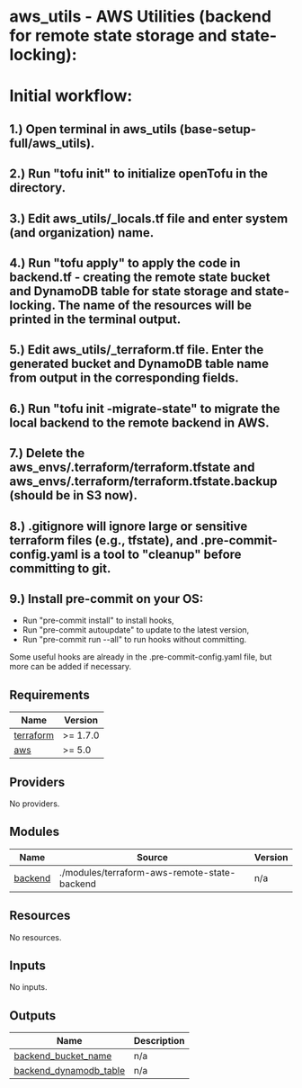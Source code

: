 # aws_utils - AWS Utilities (backend for remote state storage and state-locking):

# Initial workflow:

## 1.) Open terminal in aws_utils (base-setup-full/aws_utils).

## 2.) Run "tofu init" to initialize openTofu in the directory.

## 3.) Edit aws_utils/_locals.tf file and enter system (and organization) name.

## 4.) Run "tofu apply" to apply the code in backend.tf - creating the remote state bucket and DynamoDB table for state storage and state-locking. The name of the resources will be printed in the terminal output.

## 5.) Edit aws_utils/_terraform.tf file. Enter the generated bucket and DynamoDB table name from output in the corresponding fields.

## 6.) Run "tofu init -migrate-state" to migrate the local backend to the remote backend in AWS.

## 7.) Delete the aws_envs/.terraform/terraform.tfstate and aws_envs/.terraform/terraform.tfstate.backup (should be in S3 now).

## 8.) .gitignore will ignore large or sensitive terraform files (e.g., tfstate), and .pre-commit-config.yaml is a tool to "cleanup" before committing to git.

## 9.) Install pre-commit on your OS:
- Run "pre-commit install" to install hooks,
- Run "pre-commit autoupdate" to update to the latest version,
- Run "pre-commit run --all" to run hooks without committing.

Some useful hooks are already in the .pre-commit-config.yaml file, but more can be added if necessary.

<!-- BEGINNING OF PRE-COMMIT-TERRAFORM DOCS HOOK -->
## Requirements

| Name | Version |
|------|---------|
| <a name="requirement_terraform"></a> [terraform](#requirement\_terraform) | >= 1.7.0 |
| <a name="requirement_aws"></a> [aws](#requirement\_aws) | >= 5.0 |

## Providers

No providers.

## Modules

| Name | Source | Version |
|------|--------|---------|
| <a name="module_backend"></a> [backend](#module\_backend) | ./modules/terraform-aws-remote-state-backend | n/a |

## Resources

No resources.

## Inputs

No inputs.

## Outputs

| Name | Description |
|------|-------------|
| <a name="output_backend_bucket_name"></a> [backend\_bucket\_name](#output\_backend\_bucket\_name) | n/a |
| <a name="output_backend_dynamodb_table"></a> [backend\_dynamodb\_table](#output\_backend\_dynamodb\_table) | n/a |
<!-- END OF PRE-COMMIT-TERRAFORM DOCS HOOK -->
